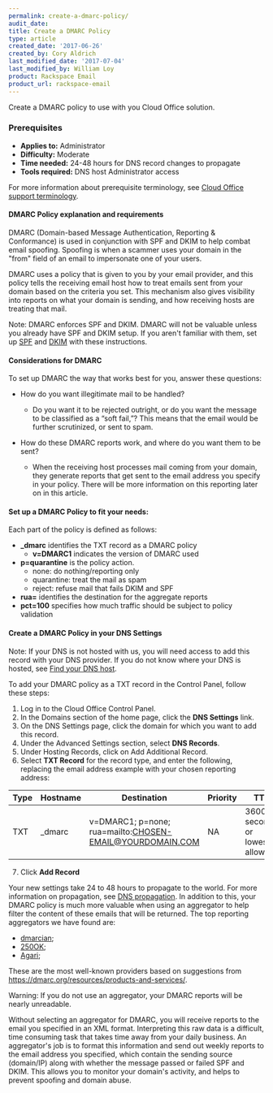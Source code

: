 ```yaml
---
permalink: create-a-dmarc-policy/
audit_date:
title: Create a DMARC Policy
type: article
created_date: '2017-06-26'
created_by: Cory Aldrich
last_modified_date: '2017-07-04'
last_modified_by: William Loy
product: Rackspace Email
product_url: rackspace-email
---
```

Create a DMARC policy to use with you Cloud Office solution.

### Prerequisites

- **Applies to:** Administrator
- **Difficulty:** Moderate
- **Time needed:** 24-48 hours for DNS record changes to propagate
- **Tools required:** DNS host Administrator access

For more information about prerequisite terminology, see [Cloud Office support terminology](/how-to/cloud-office-support-terminology/).


####  DMARC Policy explanation and requirements  

DMARC (Domain-based Message Authentication, Reporting & Conformance) is used in conjunction with SPF and DKIM to help combat email spoofing. Spoofing is when a scammer uses your domain in the "from" field of an email to impersonate one of your users.

DMARC uses a policy that is given to you by your email provider, and this policy tells the receiving email host how to treat emails sent from your domain based on the criteria you set. This mechanism also gives visibility into reports on what your domain is sending, and how receiving hosts are treating that mail.

Note: DMARC enforces SPF and DKIM. DMARC will not be valuable unless you already have SPF and DKIM setup. If you aren't familiar with them, set up [SPF](/how-to/dns-record-definitions/#txt-record/) and [DKIM](/how-to/dns-record-definitions/#txt-record/) with these instructions.

#### Considerations for DMARC

To set up DMARC the way that works best for you, answer these questions:

- How do you want illegitimate mail to be handled?

    - Do you want it to be rejected outright, or do you want the message to be classified as a “soft fail,”? This means that the email would be further scrutinized, or sent to spam.

- How do these DMARC reports work, and where do you want them to be sent?

    - When the receiving host processes mail coming from your domain, they generate reports that get sent to the email address you specify in your policy. There will be more information on this reporting later on in this article.

#### Set up a DMARC Policy to fit your needs:

Each part of the policy is defined as follows:

 - **_dmarc** identifies the TXT record as a DMARC policy
      - **v=DMARC1** indicates the version of DMARC used
  - **p=quarantine** is the policy action.
    - none: do nothing/reporting only
    - quarantine: treat the mail as spam
    - reject: refuse mail that fails DKIM and SPF
  - **rua=** identifies the destination for the aggregate reports
  - **pct=100** specifies how much traffic should be subject to policy validation

#### Create a DMARC Policy in your DNS Settings

Note: If your DNS is not hosted with us, you will need access to add this record with your DNS provider. If you do not know where your DNS is hosted, see [Find your DNS host](/how-to/find-your-dns-host/).

To add your DMARC policy as a TXT record in the Control Panel, follow these steps:

1. Log in to the Cloud Office Control Panel.
2. In the Domains section of the home page, click the **DNS Settings** link.
3. On the DNS Settings page, click the domain for which you want to add this record.
4. Under the Advanced Settings section, select **DNS Records**.
5. Under Hosting Records, click on Add Additional Record.
6. Select **TXT Record** for the record type, and enter the following, replacing the email address example with your chosen reporting address:

| Type | Hostname | Destination | Priority | TTL |
| --- | --- | --- | --- | --- |
| TXT | _dmarc | v=DMARC1; p=none; rua=mailto:CHOSEN-EMAIL@YOURDOMAIN.COM | NA |  3600 seconds or lowest allowed

7. Click **Add Record**


Your new settings take 24 to 48 hours to propagate to the world. For more information on propagation, see [DNS propagation](/how-to/dns-record-definitions/#dns-propagation). In addition to this, your DMARC policy is much more valuable when using an aggregator to help filter the content of these emails that will be returned. The top reporting aggregators we have found are:

- [dmarcian](http://dmarcian.com);
-  [250OK](http://250OK.com);
-  [Agari](http://agari.com);

These are the most well-known providers based on suggestions from https://dmarc.org/resources/products-and-services/.

Warning: If you do not use an aggregator, your DMARC reports will be nearly unreadable.  

Without selecting an aggregator for DMARC, you will receive reports to the email you specified in an XML format. Interpreting this raw data is a difficult, time consuming task that takes time away from your daily business. An aggregator's job is to format this information and send out weekly reports to the email address you specified, which contain the sending source (domain/IP) along with whether the message passed or failed SPF and DKIM. This allows you to monitor your domain's activity, and helps to prevent spoofing and domain abuse.
